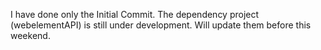 I have done only the Initial Commit. The dependency project (webelementAPI) is still under development. Will update them before this weekend.